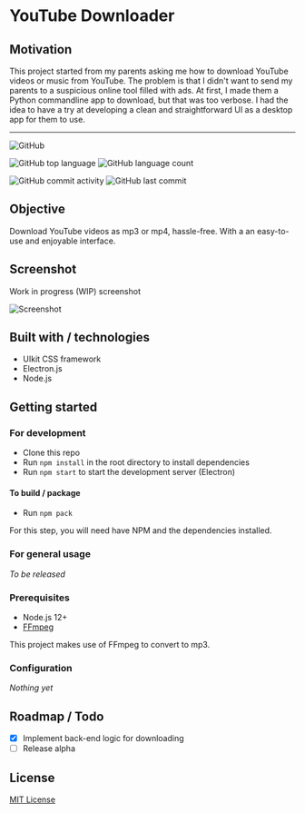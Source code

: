 # YouTube Downloader

## Motivation

This project started from my parents asking me how to download YouTube videos or music from YouTube. 
The problem is that I didn't want to send my parents to a suspicious online tool filled with ads.
At first, I made them a Python commandline app to download, but that was too verbose.
I had the idea to have a try at developing a clean and straightforward UI as a desktop app for them to use. 

---

![GitHub](https://img.shields.io/github/license/gpnn/youtube-downloader-electron?style=flat-square)

![GitHub top language](https://img.shields.io/github/languages/top/gpnn/youtube-downloader-electron?style=flat-square)
![GitHub language count](https://img.shields.io/github/languages/count/gpnn/youtube-downloader-electron?style=flat-square)

![GitHub commit activity](https://img.shields.io/github/commit-activity/m/gpnn/youtube-downloader-electron?style=flat-square)
![GitHub last commit](https://img.shields.io/github/last-commit/gpnn/youtube-downloader-electron?style=flat-square)

## Objective

Download YouTube videos as mp3 or mp4, hassle-free. With a an easy-to-use and enjoyable interface.

## Screenshot

Work in progress (WIP) screenshot

![Screenshot](https://github.com/gpnn/youtube-downloader-electron/blob/master/doc/Screen%20Shot%202020-01-29%20at%209.21.20%20PM.png?raw=true)

## Built with / technologies

* UIkit CSS framework
* Electron.js
* Node.js

## Getting started

### For development

* Clone this repo
* Run `npm install` in the root directory to install dependencies
* Run `npm start` to start the development server (Electron)

#### To build / package

* Run `npm pack`

For this step, you will need have NPM and the dependencies installed.

### For general usage

_To be released_ 

### Prerequisites

* Node.js 12+
* [FFmpeg](https://www.ffmpeg.org/)

This project makes use of FFmpeg to convert to mp3.

### Configuration

_Nothing yet_

## Roadmap / Todo

* [x] Implement back-end logic for downloading
* [ ] Release alpha

## License

[MIT License](https://choosealicense.com/licenses/mit/#)

